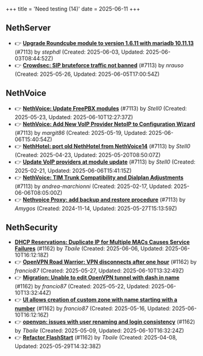 +++
title = 'Need testing (14)'
date = 2025-06-11
+++

## NethServer
- :point_right: **[Upgrade Roundcube module to version 1.6.11 with mariadb 10.11.13](https://github.com/NethServer/dev/issues/7490)** (#7113) by *stephdl* (Created: 2025-06-03, Updated: 2025-06-03T08:44:52Z)
- :point_right: **[Crowdsec: SIP bruteforce traffic not banned](https://github.com/NethServer/dev/issues/7481)** (#7113) by *nrauso* (Created: 2025-05-26, Updated: 2025-06-05T17:00:54Z)

## NethVoice
- :point_right: **[NethVoice: Update FreePBX modules](https://github.com/NethServer/dev/issues/7476)** (#7113) by *Stell0* (Created: 2025-05-23, Updated: 2025-06-10T12:27:37Z)
- :point_right: **[NethVoice: Add New VoIP Provider NetoIP to Configuration Wizard](https://github.com/NethServer/dev/issues/7471)** (#7113) by *margit86* (Created: 2025-05-19, Updated: 2025-06-06T15:40:54Z)
- :point_right: **[NethHotel: port old NethHotel from NethVoice14](https://github.com/NethServer/dev/issues/7425)** (#7113) by *Stell0* (Created: 2025-04-23, Updated: 2025-05-20T08:50:07Z)
- :point_right: **[Update VoIP providers at module update](https://github.com/NethServer/dev/issues/7331)** (#7113) by *Stell0* (Created: 2025-02-21, Updated: 2025-06-06T15:41:15Z)
- :point_right: **[NethVoice: TIM Trunk Compatibility and Dialplan Adjustments](https://github.com/NethServer/dev/issues/7321)** (#7113) by *andrea-marchionni* (Created: 2025-02-17, Updated: 2025-06-06T08:05:00Z)
- :point_right: **[Nethvoice Proxy: add backup and restore procedure](https://github.com/NethServer/dev/issues/7113)** (#7113) by *Amygos* (Created: 2024-11-14, Updated: 2025-05-27T15:13:59Z)

## NethSecurity
- **[DHCP Reservations: Duplicate IP for Multiple MACs Causes Service Failures](https://github.com/NethServer/nethsecurity/issues/1254)** (#1162) by *Tbaile* (Created: 2025-06-06, Updated: 2025-06-10T16:12:18Z)
- :point_right: **[OpenVPN Road Warrior:  VPN disconnects after one hour](https://github.com/NethServer/nethsecurity/issues/1236)** (#1162) by *francio87* (Created: 2025-05-27, Updated: 2025-06-10T13:32:49Z)
- :point_right: **[Migration: Unable to edit OpenVPN tunnel with dash in name](https://github.com/NethServer/nethsecurity/issues/1228)** (#1162) by *francio87* (Created: 2025-05-22, Updated: 2025-06-10T13:32:44Z)
- :point_right: **[UI allows creation of custom zone with name starting with a number](https://github.com/NethServer/nethsecurity/issues/1219)** (#1162) by *francio87* (Created: 2025-05-16, Updated: 2025-06-10T16:12:16Z)
- :point_right: **[openvpn: issues with user renaming and login consistency](https://github.com/NethServer/nethsecurity/issues/1209)** (#1162) by *Tbaile* (Created: 2025-05-09, Updated: 2025-06-10T16:32:24Z)
- :point_right: **[Refactor FlashStart](https://github.com/NethServer/nethsecurity/issues/1162)** (#1162) by *Tbaile* (Created: 2025-04-08, Updated: 2025-05-29T14:32:38Z)

